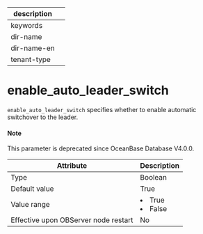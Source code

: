 |description||
|---|---|
|keywords||
|dir-name||
|dir-name-en||
|tenant-type||

# enable_auto_leader_switch


`enable_auto_leader_switch` specifies whether to enable automatic switchover to the leader.


<main id="notice" type='explain'>
  <h4>Note</h4>
  <p>This parameter is deprecated since OceanBase Database V4.0.0. </p>
</main>

| **Attribute** | **Description** |
|------------------|--------------------------------------------------------------------------------------------------------|
| Type | Boolean |
| Default value | True |
| Value range | </li><li> True   </li><li> False |
| Effective upon OBServer node restart | No |

